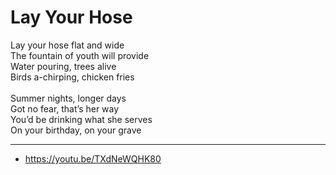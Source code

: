 # Lay Your Hose

Lay your hose flat and wide\
The fountain of youth will provide\
Water pouring, trees alive\
Birds a-chirping, chicken fries\
\
Summer nights, longer days\
Got no fear, that’s her way\
You’d be drinking what she serves\
On your birthday, on your grave

---
- https://youtu.be/TXdNeWQHK80
